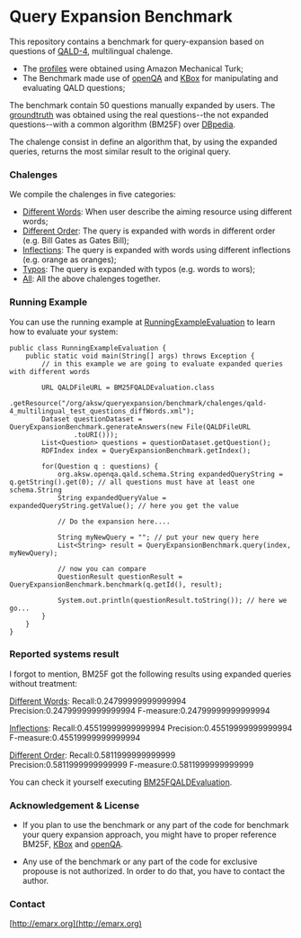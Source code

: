 # Query Expansion Benchmark

This repository contains a benchmark for query-expansion based on questions of [QALD-4](https://github.com/AKSW/query-expansion-benchmark/blob/master/expansion.benchmark/src/main/resources/org/aksw/queryexpansion/benchmark/qald/qald-4_multilingual_test_questions.xml), multilingual chalenge.

- The [profiles](https://github.com/AKSW/query-expansion-benchmark/tree/master/expansion.benchmark/src/main/resources/org/aksw/queryexpansion/benchmark/profiles) were obtained using Amazon Mechanical Turk;
- The Benchmark made use of [openQA](http://openqa.aksw.org) and [KBox](http://github.com/aksw/KBox) for manipulating and evaluating QALD questions;

The benchmark contain 50 questions manually expanded by users.
The [groundtruth](https://github.com/AKSW/query-expansion-benchmark/tree/master/expansion.benchmark/src/main/resources/org/aksw/queryexpansion/benchmark/groundtruth) was obtained using the real questions--the not expanded questions--with a common algorithm (BM25F) over [DBpedia](http://dbpedia.org).

The chalenge consist in define an algorithm that, by using the expanded queries, returns the most similar result to the original query.

### Chalenges

We compile the chalenges in five categories:

- [Different Words](https://github.com/AKSW/query-expansion-benchmark/blob/master/expansion.benchmark/src/main/resources/org/aksw/queryexpansion/benchmark/chalenges/qald-4_multilingual_test_questions_diffWords.xml): When user describe the aiming resource using different words;
- [Different Order](https://github.com/AKSW/query-expansion-benchmark/blob/master/expansion.benchmark/src/main/resources/org/aksw/queryexpansion/benchmark/chalenges/qald-4_multilingual_test_questions_diffOrder.xml): The query is expanded with words in different order (e.g. Bill Gates as Gates Bill);
- [Inflections](https://github.com/AKSW/query-expansion-benchmark/blob/master/expansion.benchmark/src/main/resources/org/aksw/queryexpansion/benchmark/chalenges/qald-4_multilingual_test_questions_withInflec.xml): The query is expanded with words using different inflections (e.g. orange as oranges);
- [Typos](https://github.com/AKSW/query-expansion-benchmark/blob/master/expansion.benchmark/src/main/resources/org/aksw/queryexpansion/benchmark/chalenges/qald-4_multilingual_test_questions_withTypos.xml): The query is expanded with typos (e.g. words to wors);
- [All](https://github.com/AKSW/query-expansion-benchmark/blob/master/expansion.benchmark/src/main/resources/org/aksw/queryexpansion/benchmark/chalenges/qald-4_multilingual_test_questions_all.xml): All the above chalenges together.

### Running Example

You can use the running example at [RunningExampleEvaluation](https://github.com/AKSW/query-expansion-benchmark/tree/master/expansion.benchmark/src/main/java/org/aksw/queryexpansion/benchmark/answergeneration/example) to learn how to evaluate your system:

```
public class RunningExampleEvaluation {
	public static void main(String[] args) throws Exception {
		// in this example we are going to evaluate expanded queries with different words
		
		URL QALDFileURL = BM25FQALDEvaluation.class
				.getResource("/org/aksw/queryexpansion/benchmark/chalenges/qald-4_multilingual_test_questions_diffWords.xml");
		Dataset questionDataset = QueryExpansionBenchmark.generateAnswers(new File(QALDFileURL
				.toURI()));
		List<Question> questions = questionDataset.getQuestion();		
		RDFIndex index = QueryExpansionBenchmark.getIndex();
		
		for(Question q : questions) {
			org.aksw.openqa.qald.schema.String expandedQueryString = q.getString().get(0); // all questions must have at least one schema.String
			String expandedQueryValue = expandedQueryString.getValue(); // here you get the value
			
			// Do the expansion here....
			
			String myNewQuery = ""; // put your new query here
			List<String> result = QueryExpansionBenchmark.query(index, myNewQuery); 
			
			// now you can compare
			QuestionResult questionResult = QueryExpansionBenchmark.benchmark(q.getId(), result);
			
			System.out.println(questionResult.toString()); // here we go...
		}		
	}
}
```

### Reported systems result

I forgot to mention, BM25F got the following results using expanded queries without treatment:

[Different Words](https://github.com/AKSW/query-expansion-benchmark/blob/master/expansion.benchmark/src/main/resources/org/aksw/queryexpansion/benchmark/chalenges/qald-4_multilingual_test_questions_diffWords.xml): Recall:0.24799999999999994 Precision:0.24799999999999994 F-measure:0.24799999999999994

[Inflections](https://github.com/AKSW/query-expansion-benchmark/blob/master/expansion.benchmark/src/main/resources/org/aksw/queryexpansion/benchmark/chalenges/qald-4_multilingual_test_questions_withInflec.xml): Recall:0.45519999999999994 Precision:0.45519999999999994 F-measure:0.45519999999999994

[Different Order](https://github.com/AKSW/query-expansion-benchmark/blob/master/expansion.benchmark/src/main/resources/org/aksw/queryexpansion/benchmark/chalenges/qald-4_multilingual_test_questions_diffOrder.xml): Recall:0.5811999999999999 Precision:0.5811999999999999 F-measure:0.5811999999999999

You can check it yourself executing [BM25FQALDEvaluation](https://github.com/AKSW/query-expansion-benchmark/blob/master/expansion.benchmark/src/main/java/org/aksw/queryexpansion/benchmark/answergeneration/BM25FQALDEvaluation.java).

### Acknowledgement & License

- If you plan to use the benchmark or any part of the code for benchmark your query expansion approach, you might have to proper reference BM25F, [KBox](http://github.com/aksw/KBox) and [openQA](http://openqa.aksw.org).

- Any use of the benchmark or any part of the code for exclusive propouse is not authorized.
In order to do that, you have to contact the author.

### Contact

[http://emarx.org](http://emarx.org)
